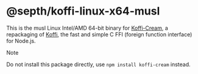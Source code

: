 # @septh/koffi-linux-x64-musl

This is the musl Linux Intel/AMD 64-bit binary for [Koffi-Cream](https://github.com/Septh/koffi-cream), a repackaging of [Koffi](https://koffi.dev), the fast and simple C FFI (foreign function interface) for Node.js.

> [!NOTE]
> Do not install this package directly, use `npm install koffi-cream` instead.
